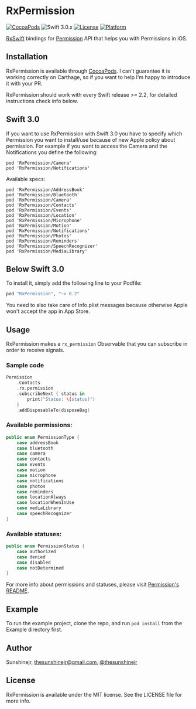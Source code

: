 # RxPermission

[![CocoaPods](https://img.shields.io/cocoapods/v/RxPermission.svg)](https://github.com/sunshinejr/RxPermission)
![Swift 3.0.x](https://img.shields.io/badge/Swift-3.0.x-orange.svg)
[![License](https://img.shields.io/cocoapods/l/RxPermission.svg?style=flat)](http://cocoapods.org/pods/RxPermission)
[![Platform](https://img.shields.io/cocoapods/p/RxPermission.svg?style=flat)](http://cocoapods.org/pods/RxPermission)

[RxSwift](https://github.com/ReactiveX/RxSwift) bindings for [Permission](https://github.com/delba/Permission) API that helps you with Permissions in iOS.

## Installation

RxPermission is available through [CocoaPods](http://cocoapods.org). I can't
guarantee it is working correctly on Carthage, so if you want to help I'm happy
to introduce it with your PR.

RxPermission should work with every Swift release >= 2.2, for detailed
instructions check info below.

## Swift 3.0
If you want to use RxPermission with Swift 3.0 you have to specify which
Permission you want to install/use because of new Apple policy about permission.
For example if you want to access the Camera and the Notifications you define the following:
```
pod 'RxPermission/Camera'
pod 'RxPermission/Notifications'
```

Available specs:
```
pod 'RxPermission/AddressBook'
pod 'RxPermission/Bluetooth'
pod 'RxPermission/Camera'
pod 'RxPermission/Contacts'
pod 'RxPermission/Events'
pod 'RxPermission/Location'
pod 'RxPermission/Microphone'
pod 'RxPermission/Motion'
pod 'RxPermission/Notifications'
pod 'RxPermission/Photos'
pod 'RxPermission/Reminders'
pod 'RxPermission/SpeechRecognizer'
pod 'RxPermission/MediaLibrary'
```

## Below Swift 3.0

To install it, simply add the following line to your Podfile:

```ruby
pod "RxPermission", "~> 0.2"
```

You need to also take care of Info.plist messages because otherwise Apple won't
accept the app in App Store.

## Usage

RxPermission makes a `rx_permission` Observable that you can subscribe in order to receive signals.

### Sample code
```swift
Permission
    .Contacts
    .rx.permission
    .subscribeNext { status in
        print("Status: \(status)")
    }
    .addDisposableTo(disposeBag)
```

### Available permissions:
```swift
public enum PermissionType {
    case addressBook
    case bluetooth
    case camera    
    case contacts
    case events
    case motion
    case microphone
    case notifications
    case photos
    case reminders
    case locationAlways
    case locationWhenInUse
    case mediaLibrary
    case speechRecognizer
}
```

### Available statuses:
```swift
public enum PermissionStatus {
    case authorized
    case denied
    case disabled
    case notDetermined
}
```

For more info about permissions and statuses, please visit [Permission's README](https://github.com/delba/Permission#permission).

## Example

To run the example project, clone the repo, and run `pod install` from the Example directory first.

## Author

Sunshinejr, thesunshinejr@gmail.com, <a href="https://twitter.com/thesunshinejr">@thesunshinejr</a>

## License

RxPermission is available under the MIT license. See the LICENSE file for more info.
